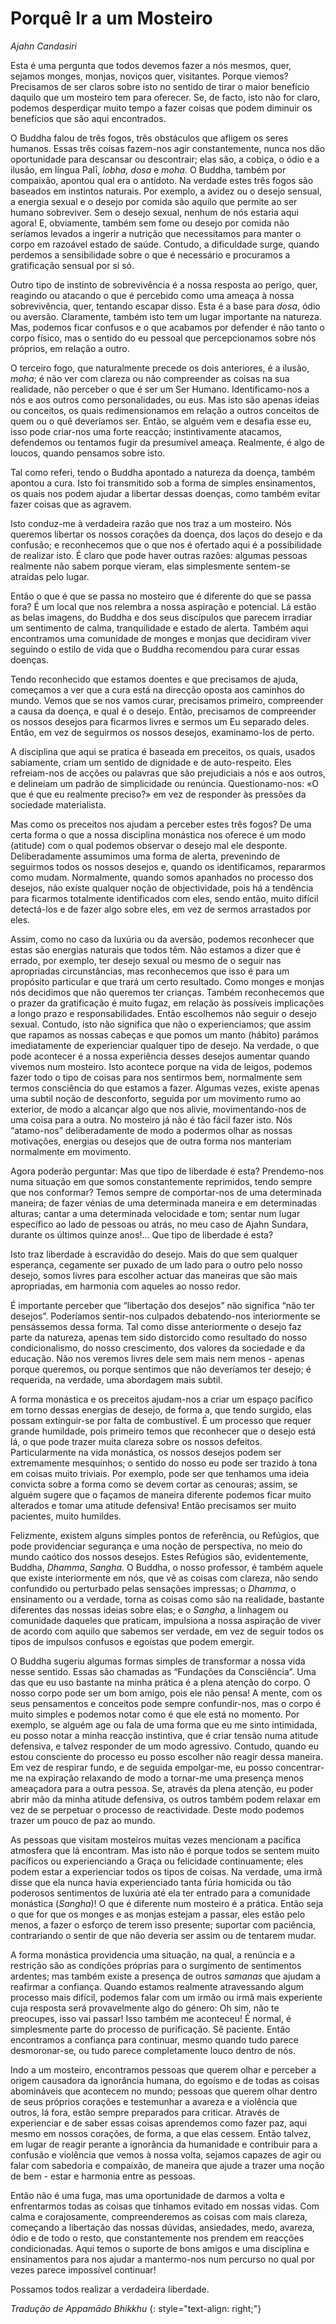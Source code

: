 Porquê Ir a um Mosteiro
=======================

*Ajahn Candasiri*

Esta é uma pergunta que todos devemos fazer a nós mesmos, quer, sejamos
monges, monjas, noviços quer, visitantes. Porque viemos? Precisamos de
ser claros sobre isto no sentido de tirar o maior benefício daquilo que
um mosteiro tem para oferecer. Se, de facto, isto não for claro, podemos
desperdiçar muito tempo a fazer coisas que podem diminuir os benefícios
que são aqui encontrados.

O Buddha falou de três fogos, três obstáculos que afligem os seres
humanos. Essas três coisas fazem-nos agir constantemente, nunca nos dão
oportunidade para descansar ou descontrair; elas são, a cobiça, o ódio e
a ilusão, em língua Palī, *lobha, dosa* e *moha*. O Buddha, também por
compaixão, apontou qual era o antídoto. Na verdade estes três fogos são
baseados em instintos naturais. Por exemplo, a avidez ou o desejo
sensual, a energia sexual e o desejo por comida são aquilo que permite
ao ser humano sobreviver. Sem o desejo sexual, nenhum de nós estaria
aqui agora! E, obviamente, também sem fome ou desejo por comida não
seríamos levados a ingerir a nutrição que necessitamos para manter o
corpo em razoável estado de saúde. Contudo, a dificuldade surge, quando
perdemos a sensibilidade sobre o que é necessário e procuramos a
gratificação sensual por si só.

Outro tipo de instinto de sobrevivência é a nossa resposta ao perigo,
quer, reagindo ou atacando o que é percebido como uma ameaça à nossa
sobrevivência, quer, tentando escapar disso. Esta é a base para *dosa*,
ódio ou aversão. Claramente, também isto tem um lugar importante na
natureza. Mas, podemos ficar confusos e o que acabamos por defender é
não tanto o corpo físico, mas o sentido do eu pessoal que percepcionamos
sobre nós próprios, em relação a outro.

O terceiro fogo, que naturalmente precede os dois anteriores, é a
ilusão, *moha*; é não ver com clareza ou não compreender as coisas na
sua realidade, não perceber o que é ser um Ser Humano. Identificamo-nos
a nós e aos outros como personalidades, ou eus. Mas isto são apenas
ideias ou conceitos, os quais redimensionamos em relação a outros
conceitos de quem ou o quê deveríamos ser. Então, se alguém vem e
desafia esse eu, isso pode criar-nos uma forte reacção; instintivamente
atacamos, defendemos ou tentamos fugir da presumível ameaça. Realmente,
é algo de loucos, quando pensamos sobre isto.

Tal como referi, tendo o Buddha apontado a natureza da doença, também
apontou a cura. Isto foi transmitido sob a forma de simples
ensinamentos, os quais nos podem ajudar a libertar dessas doenças, como
também evitar fazer coisas que as agravem.

Isto conduz-me à verdadeira razão que nos traz a um mosteiro. Nós
queremos libertar os nossos corações da doença, dos laços do desejo e da
confusão; e reconhecemos que o que nos é ofertado aqui é a possibilidade
de realizar isto. É claro que pode haver outras razões: algumas pessoas
realmente não sabem porque vieram, elas simplesmente sentem-se atraídas
pelo lugar.

Então o que é que se passa no mosteiro que é diferente do que se passa
fora? É um local que nos relembra a nossa aspiração e potencial. Lá
estão as belas imagens, do Buddha e dos seus discípulos que parecem
irradiar um sentimento de calma, tranquilidade e estado de alerta.
Também aqui encontramos uma comunidade de monges e monjas que decidiram
viver seguindo o estilo de vida que o Buddha recomendou para curar essas
doenças.

Tendo reconhecido que estamos doentes e que precisamos de ajuda,
começamos a ver que a cura está na direcção oposta aos caminhos do
mundo. Vemos que se nos vamos curar, precisamos primeiro, compreender a
causa da doença, e qual é o desejo. Então, precisamos de compreender os
nossos desejos para ficarmos livres e sermos um Eu separado deles.
Então, em vez de seguirmos os nossos desejos, examinamo-los de perto.

A disciplina que aqui se pratica é baseada em preceitos, os quais,
usados sabiamente, criam um sentido de dignidade e de auto-respeito.
Eles refreiam-nos de acções ou palavras que são prejudiciais a nós e aos
outros, e delineiam um padrão de simplicidade ou renúncia.
Questionamo-nos: «O que é que eu realmente preciso?» em vez de responder
às pressões da sociedade materialista.

Mas como os preceitos nos ajudam a perceber estes três fogos? De uma
certa forma o que a nossa disciplina monástica nos oferece é um modo
(atitude) com o qual podemos observar o desejo mal ele desponte.
Deliberadamente assumimos uma forma de alerta, prevenindo de seguirmos
todos os nossos desejos e, quando os identificamos, repararmos como
mudam. Normalmente, quando somos apanhados no processo dos desejos, não
existe qualquer noção de objectividade, pois há a tendência para
ficarmos totalmente identificados com eles, sendo então, muito difícil
detectá-los e de fazer algo sobre eles, em vez de sermos arrastados por
eles.

Assim, como no caso da luxúria ou da aversão, podemos reconhecer que
estas são energias naturais que todos têm. Não estamos a dizer que é
errado, por exemplo, ter desejo sexual ou mesmo de o seguir nas
apropriadas circunstâncias, mas reconhecemos que isso é para um
propósito particular e que trará um certo resultado. Como monges e
monjas nós decidimos que não queremos ter crianças. Também reconhecemos
que o prazer da gratificação é muito fugaz, em relação às possíveis
implicações a longo prazo e responsabilidades. Então escolhemos não
seguir o desejo sexual. Contudo, isto não significa que não o
experienciamos; que assim que rapamos as nossas cabeças e que pomos um
manto (hábito) parámos imediatamente de experienciar qualquer tipo de
desejo. Na verdade, o que pode acontecer é a nossa experiência desses
desejos aumentar quando vivemos num mosteiro. Isto acontece porque na
vida de leigos, podemos fazer todo o tipo de coisas para nos sentirmos
bem, normalmente sem termos consciência do que estamos a fazer. Algumas
vezes, existe apenas uma subtil noção de desconforto, seguida por um
movimento rumo ao exterior, de modo a alcançar algo que nos alivie,
movimentando-nos de uma coisa para a outra. No mosteiro já não é tão
fácil fazer isto. Nós “atamo-nos” deliberadamente de modo a podermos
olhar as nossas motivações, energias ou desejos que de outra forma nos
manteriam normalmente em movimento.

Agora poderão perguntar: Mas que tipo de liberdade é esta? Prendemo-nos
numa situação em que somos constantemente reprimidos, tendo sempre que
nos conformar? Temos sempre de comportar-nos de uma determinada maneira;
de fazer vénias de uma determinada maneira e em determinadas alturas;
cantar a uma determinada velocidade e tom; sentar num lugar específico
ao lado de pessoas ou atrás, no meu caso de Ajahn Sundara, durante os
últimos quinze anos!… Que tipo de liberdade é esta?

Isto traz liberdade à escravidão do desejo. Mais do que sem qualquer
esperança, cegamente ser puxado de um lado para o outro pelo nosso
desejo, somos livres para escolher actuar das maneiras que são mais
apropriadas, em harmonia com aqueles ao nosso redor.

É importante perceber que “libertação dos desejos” não significa “não
ter desejos”. Poderíamos sentir-nos culpados debatendo-nos interiormente
se pensássemos dessa forma. Tal como disse anteriormente o desejo faz
parte da natureza, apenas tem sido distorcido como resultado do nosso
condicionalismo, do nosso crescimento, dos valores da sociedade e da
educação. Não nos veremos livres dele sem mais nem menos - apenas porque
queremos, ou porque sentimos que não deveríamos ter desejo; é requerida,
na verdade, uma abordagem mais subtil.

A forma monástica e os preceitos ajudam-nos a criar um espaço pacífico
em torno dessas energias de desejo, de forma a, que tendo surgido, elas
possam extinguir-se por falta de combustível. É um processo que requer
grande humildade, pois primeiro temos que reconhecer que o desejo está
lá, o que pode trazer muita clareza sobre os nossos defeitos.
Particularmente na vida monástica, os nossos desejos podem ser
extremamente mesquinhos; o sentido do nosso eu pode ser trazido à tona
em coisas muito triviais. Por exemplo, pode ser que tenhamos uma ideia
convicta sobre a forma como se devem cortar as cenouras; assim, se
alguém sugere que o façamos de maneira diferente podemos ficar muito
alterados e tomar uma atitude defensiva! Então precisamos ser muito
pacientes, muito humildes.

Felizmente, existem alguns simples pontos de referência, ou Refúgios,
que pode providenciar segurança e uma noção de perspectiva, no meio do
mundo caótico dos nossos desejos. Estes Refúgios são, evidentemente,
Buddha, *Dhamma*, *Sangha.* O Buddha, o nosso professor, é também aquele
que existe interiormente em nós, que vê as coisas com clareza, não sendo
confundido ou perturbado pelas sensações impressas; o *Dhamma*, o
ensinamento ou a verdade, torna as coisas como são na realidade,
bastante diferentes das nossas ideias sobre elas; e o *Sangha*, a
linhagem ou comunidade daqueles que praticam, impulsiona a nossa
aspiração de viver de acordo com aquilo que sabemos ser verdade, em vez
de seguir todos os tipos de impulsos confusos e egoístas que podem
emergir.

O Buddha sugeriu algumas formas simples de transformar a nossa vida
nesse sentido. Essas são chamadas as “Fundações da Consciência”. Uma das
que eu uso bastante na minha prática é a plena atenção do corpo. O nosso
corpo pode ser um bom amigo, pois ele não pensa! A mente, com os seus
pensamentos e conceitos pode sempre confundir-nos, mas o corpo é muito
simples e podemos notar como é que ele está no momento. Por exemplo, se
alguém age ou fala de uma forma que eu me sinto intimidada, eu posso
notar a minha reacção instintiva, que é criar tensão numa atitude
defensiva, e talvez responder de um modo agressivo. Contudo, quando eu
estou consciente do processo eu posso escolher não reagir dessa maneira.
Em vez de respirar fundo, e de seguida empolgar-me, eu posso
concentrar-me na expiração relaxando de modo a tornar-me uma presença
menos ameaçadora para a outra pessoa. Se, através da plena atenção, eu
poder abrir mão da minha atitude defensiva, os outros também podem
relaxar em vez de se perpetuar o processo de reactividade. Deste modo
podemos trazer um pouco de paz ao mundo.

As pessoas que visitam mosteiros muitas vezes mencionam a pacífica
atmosfera que lá encontram. Mas isto não é porque todos se sentem muito
pacíficos ou experienciando a Graça ou felicidade continuamente; eles
podem estar a experienciar todos os tipos de coisas. Na verdade, uma
irmã disse que ela nunca havia experienciado tanta fúria homicida ou tão
poderosos sentimentos de luxúria até ela ter entrado para a comunidade
monástica (*Sangha*)! O que é diferente num mosteiro é a prática. Então
seja o que for que os monges e as monjas estejam a passar, eles estão
pelo menos, a fazer o esforço de terem isso presente; suportar com
paciência, contrariando o sentir de que não deveria ser assim ou de
tentarem mudar.

A forma monástica providencia uma situação, na qual, a renúncia e a
restrição são as condições próprias para o surgimento de sentimentos
ardentes; mas também existe a presença de outros *samanas* que ajudam a
reafirmar a confiança. Quando estamos realmente atravessando algum
processo mais difícil, podemos falar com um irmão ou irmã mais
experiente cuja resposta será provavelmente algo do género: Oh sim, não
te preocupes, isso vai passar! Isso também me aconteceu! É normal, é
simplesmente parte do processo de purificação. Sê paciente. Então
encontramos a confiança para continuar, mesmo quando tudo parece
desmoronar-se, ou tudo parece completamente louco dentro de nós.

Indo a um mosteiro, encontramos pessoas que querem olhar e perceber a
origem causadora da ignorância humana, do egoísmo e de todas as coisas
abomináveis que acontecem no mundo; pessoas que querem olhar dentro de
seus próprios corações e testemunhar a avareza e a violência que outros,
lá fora, estão sempre preparados para criticar. Através de experienciar
e de saber essas coisas aprendemos como fazer paz, aqui mesmo em nossos
corações, de forma, a que elas cessem. Então talvez, em lugar de reagir
perante a ignorância da humanidade e contribuir para a confusão e
violência que vemos à nossa volta, sejamos capazes de agir ou falar com
sabedoria e compaixão, de maneira que ajude a trazer uma noção de bem -
estar e harmonia entre as pessoas.

Então não é uma fuga, mas uma oportunidade de darmos a volta e
enfrentarmos todas as coisas que tínhamos evitado em nossas vidas. Com
calma e corajosamente, compreenderemos as coisas com mais clareza,
começando a libertação das nossas dúvidas, ansiedades, medo, avareza,
ódio e de todo o resto, que constantemente nos prendem em reacções
condicionadas. Aqui temos o suporte de bons amigos e uma disciplina e
ensinamentos para nos ajudar a mantermo-nos num percurso no qual por
vezes parece impossível continuar!

Possamos todos realizar a verdadeira liberdade.

*Tradução de Appamādo Bhikkhu*
{: style="text-align: right;"}
